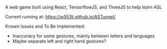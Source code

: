 A web game built using React, TensorflowJS, and ThreeJS to help learn ASL

Current running at: https://w553li.github.io/ASTunnel/


Known Issues and To Be Implemented:

- Inaccuracy for some gestures, mainly between letters and languages
-   Maybe separate left and right hand gestures?
